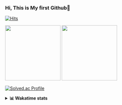 ### Hi, This is My first Github👋
[![Hits](https://hits.seeyoufarm.com/api/count/incr/badge.svg?url=https%3A%2F%2Fgithub.com%2FJonghyun-Park1027&count_bg=%2379C83D&title_bg=%23555555&icon=&icon_color=%23E7E7E7&title=hits&edge_flat=false)](https://hits.seeyoufarm.com)
<br>


<p>
  <img height="180em" src="https://github-readme-stats-eight-rho-29.vercel.app/api?username=Jonghyun-Park1027&show_icons=true&include_all_commits=true&bg_color=30,e96443,904e95&title_color=fff&text_color=fff">
  <img height="180em" src="https://github-readme-stats-eight-rho-29.vercel.app/api/top-langs/?username=Jonghyun-Park1027&layout=compact&bg_color=30,e96443,904e95&title_color=fff&text_color=fff">


[![Solved.ac Profile](http://mazassumnida.wtf/api/v2/generate_badge?boj=ppjjhh1027)](https://solved.ac/ppjjhh1027/)

</p>
<details>
<summary><b>📊 Wakatime stats</b><br></summary>
<div>
<hr/>



<!--START_SECTION:waka-->
![Code Time](http://img.shields.io/badge/Code%20Time-563%20hrs%2012%20mins-blue)

![Profile Views](http://img.shields.io/badge/Profile%20Views-4-blue)

**🐱 My GitHub Data** 

> 📦 67.5 kB Used in GitHub's Storage 
 > 
> 🏆 145 Contributions in the Year 2023
 > 
> 🚫 Not Opted to Hire
 > 
> 📜 6 Public Repositories 
 > 
> 🔑 2 Private Repositories 
 > 
**I'm an Early 🐤** 

```text
🌞 Morning                39 commits          █████░░░░░░░░░░░░░░░░░░░░   20.53 % 
🌆 Daytime                113 commits         ███████████████░░░░░░░░░░   59.47 % 
🌃 Evening                36 commits          █████░░░░░░░░░░░░░░░░░░░░   18.95 % 
🌙 Night                  2 commits           ░░░░░░░░░░░░░░░░░░░░░░░░░   01.05 % 
```
📅 **I'm Most Productive on Friday** 

```text
Monday                   34 commits          ████░░░░░░░░░░░░░░░░░░░░░   17.89 % 
Tuesday                  18 commits          ██░░░░░░░░░░░░░░░░░░░░░░░   09.47 % 
Wednesday                8 commits           █░░░░░░░░░░░░░░░░░░░░░░░░   04.21 % 
Thursday                 20 commits          ███░░░░░░░░░░░░░░░░░░░░░░   10.53 % 
Friday                   55 commits          ███████░░░░░░░░░░░░░░░░░░   28.95 % 
Saturday                 17 commits          ██░░░░░░░░░░░░░░░░░░░░░░░   08.95 % 
Sunday                   38 commits          █████░░░░░░░░░░░░░░░░░░░░   20.00 % 
```


📊 **This Week I Spent My Time On** 

```text
🕑︎ Time Zone: Asia/Seoul

💬 Programming Languages: 
Python                   10 hrs 12 mins      ████████████░░░░░░░░░░░░░   47.19 % 
Assembly                 5 hrs 49 mins       ███████░░░░░░░░░░░░░░░░░░   26.94 % 
MySQL                    1 hr 49 mins        ██░░░░░░░░░░░░░░░░░░░░░░░   08.46 % 
TSQL                     1 hr 29 mins        ██░░░░░░░░░░░░░░░░░░░░░░░   06.91 % 
Markdown                 37 mins             █░░░░░░░░░░░░░░░░░░░░░░░░   02.88 % 

🔥 Editors: 
VS Code                  10 hrs 56 mins      █████████████░░░░░░░░░░░░   50.54 % 
PyCharm                  10 hrs 42 mins      ████████████░░░░░░░░░░░░░   49.46 % 

🐱‍💻 Projects: 
Codingtest               10 hrs 38 mins      ████████████░░░░░░░░░░░░░   49.18 % 
데이크루                     7 hrs 32 mins       █████████░░░░░░░░░░░░░░░░   34.89 % 
실기                       1 hr 40 mins        ██░░░░░░░░░░░░░░░░░░░░░░░   07.73 % 
dacon_전력사용량예측            52 mins             █░░░░░░░░░░░░░░░░░░░░░░░░   04.08 % 
GHPages                  17 mins             ░░░░░░░░░░░░░░░░░░░░░░░░░   01.36 % 

💻 Operating System: 
Windows                  21 hrs 38 mins      █████████████████████████   100.00 % 
```

**I Mostly Code in Jupyter Notebook** 

```text
Jupyter Notebook         6 repos             █████████████████████░░░░   85.71 % 
C++                      1 repo              ████░░░░░░░░░░░░░░░░░░░░░   14.29 % 
```




 Last Updated on 28/08/2023 18:34:02 UTC
<!--END_SECTION:waka-->
</details>



